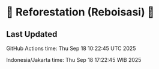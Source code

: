 
# 🌳 Reforestation (Reboisasi) 🌲

## Last Updated

GitHub Actions time: Thu Sep 18 10:22:45 UTC 2025

Indonesia/Jakarta time: Thu Sep 18 17:22:45 WIB 2025
